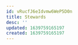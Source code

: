 ```yaml
---
id: vRucfJ6eIdvmw6WeP5D0n
title: Stewards
desc: ''
updated: 1639759165197
created: 1639759165197
---
```


